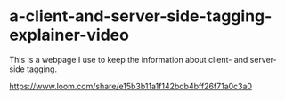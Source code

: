 # a-client-and-server-side-tagging-explainer-video
This is a webpage I use to keep the information about client- and server-side tagging.

https://www.loom.com/share/e15b3b11a1f142bdb4bff26f71a0c3a0
